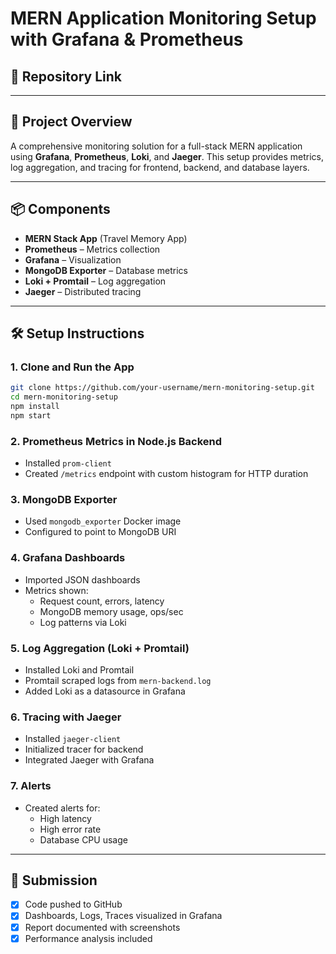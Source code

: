 # MERN Application Monitoring Setup with Grafana & Prometheus

## 📁 Repository Link


---

## 🚀 Project Overview
A comprehensive monitoring solution for a full-stack MERN application using **Grafana**, **Prometheus**, **Loki**, and **Jaeger**. This setup provides metrics, log aggregation, and tracing for frontend, backend, and database layers.

---

## 📦 Components
- **MERN Stack App** (Travel Memory App)
- **Prometheus** – Metrics collection
- **Grafana** – Visualization
- **MongoDB Exporter** – Database metrics
- **Loki + Promtail** – Log aggregation
- **Jaeger** – Distributed tracing

---

## 🛠️ Setup Instructions

### 1. Clone and Run the App
```bash
git clone https://github.com/your-username/mern-monitoring-setup.git
cd mern-monitoring-setup
npm install
npm start
```

### 2. Prometheus Metrics in Node.js Backend
- Installed `prom-client`
- Created `/metrics` endpoint with custom histogram for HTTP duration

### 3. MongoDB Exporter
- Used `mongodb_exporter` Docker image
- Configured to point to MongoDB URI

### 4. Grafana Dashboards
- Imported JSON dashboards
- Metrics shown:
  - Request count, errors, latency
  - MongoDB memory usage, ops/sec
  - Log patterns via Loki

### 5. Log Aggregation (Loki + Promtail)
- Installed Loki and Promtail
- Promtail scraped logs from `mern-backend.log`
- Added Loki as a datasource in Grafana

### 6. Tracing with Jaeger
- Installed `jaeger-client`
- Initialized tracer for backend
- Integrated Jaeger with Grafana

### 7. Alerts
- Created alerts for:
  - High latency
  - High error rate
  - Database CPU usage


---

## 📎 Submission
- [x] Code pushed to GitHub
- [x] Dashboards, Logs, Traces visualized in Grafana
- [x] Report documented with screenshots
- [x] Performance analysis included
